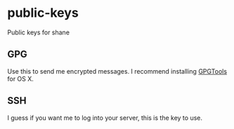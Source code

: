 public-keys
===========

Public keys for shane

GPG
----
Use this to send me encrypted messages. I recommend installing [GPGTools](https://gpgtools.org/) for OS X.


SSH
----
I guess if you want me to log into your server, this is the key to use.

